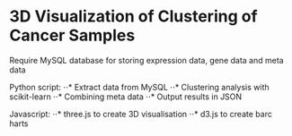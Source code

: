 # 3D Visualization of Clustering of Cancer Samples

Require MySQL database for storing expression data, gene data and meta data

Python script: 
⋅⋅* Extract data from MySQL
⋅⋅* Clustering analysis with scikit-learn
⋅⋅* Combining meta data
⋅⋅* Output results in JSON

Javascript:
⋅⋅* three.js to create 3D visualisation
⋅⋅* d3.js to create barc harts

